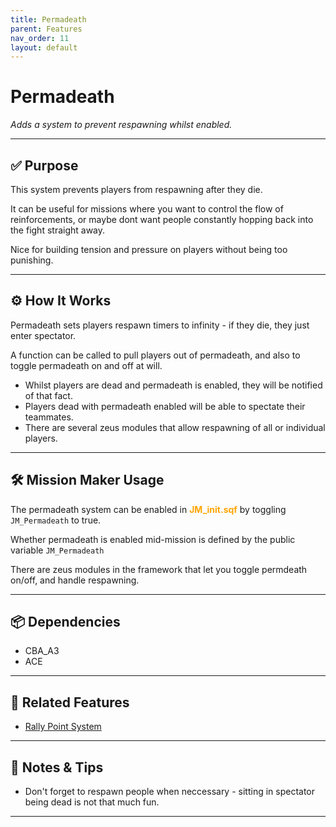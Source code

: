 ```yaml
---
title: Permadeath         
parent: Features
nav_order: 11
layout: default
---
```


# Permadeath

*Adds a system to prevent respawning whilst enabled.*

---

## ✅ Purpose

This system prevents players from respawning after they die.

It can be useful for missions where you want to control the flow of reinforcements, or maybe dont want people constantly hopping back into the fight straight away.

Nice for building tension and pressure on players without being too punishing.


---

## ⚙️ How It Works

Permadeath sets players respawn timers to infinity - if they die, they just enter spectator.

A function can be called to pull players out of permadeath, and also to toggle permadeath on and off at will.

- Whilst players are dead and permadeath is enabled, they will be notified of that fact.
- Players dead with permadeath enabled will be able to spectate their teammates.
- There are several zeus modules that allow respawning of all or individual players.

---

## 🛠️ Mission Maker Usage

The permadeath system can be enabled in <span style="color: orange; font-weight: bold;">JM_init.sqf</span> by toggling `JM_Permadeath` to true.

Whether permadeath is enabled mid-mission is defined by the public variable `JM_Permadeath`

There are zeus modules in the framework that let you toggle permdeath on/off, and handle respawning.


---

## 📦 Dependencies


- CBA_A3
- ACE

---

## 🔁 Related Features

- [Rally Point System](rally.md)

---

## 🧪 Notes & Tips

- Don't forget to respawn people when neccessary - sitting in spectator being dead is not that much fun.


---
